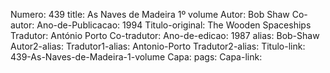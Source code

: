 Numero: 439
title: As Naves de Madeira 1º volume
Autor: Bob Shaw
Co-autor: 
Ano-de-Publicacao: 1994
Titulo-original: The Wooden Spaceships
Tradutor: António Porto
Co-tradutor: 
Ano-de-edicao: 1987
alias: Bob-Shaw
Autor2-alias: 
Tradutor1-alias: Antonio-Porto
Tradutor2-alias: 
Titulo-link: 439-As-Naves-de-Madeira-1-volume
Capa: 
pags: 
Capa-link: 